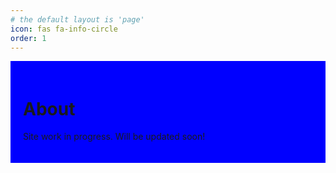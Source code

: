 ```yaml
---
# the default layout is 'page'
icon: fas fa-info-circle
order: 1
---
```


<!-- > Add Markdown syntax content to file `_tabs/about.md`{: .filepath } and it will show up on this page.
{: .prompt-tip } -->


<div style="background-color: blue; padding: 20px;">

# About

Site work in progress. Will be updated soon!

<!-- Hi, I'm Harishankar P V. I'm a [Your Job Title/Description]. I am passionate about using my skills and knowledge to create impactful solutions for real-world problems. -->

<!-- Check out my [Resume](resume.pdf) for more details about my professional background and achievements. -->

<!-- </div>

<div style="background-color: green; padding: 20px;">

# Experience

## [Company/Organization Name 1]
[Job Title 1], [Dates of Employment]
- [Experience/Achievement 1]
- [Experience/Achievement 2]

## [Company/Organization Name 2]
[Job Title 2], [Dates of Employment]
- [Experience/Achievement 1]
- [Experience/Achievement 2]

</div>

# Projects

## [Project Name 1]
[Brief Description of Project 1]

## [Project Name 2]
[Brief Description of Project 2]

# Contact

Feel free to reach out to me on:

[![LinkedIn](https://icon.now.sh/linkedin/24/000000)](https://www.linkedin.com/in/[Your LinkedIn Profile URL])
[![GitHub](https://icon.now.sh/github/24/000000)](https://github.com/[Your GitHub Profile URL])
[![Twitter](https://icon.now.sh/twitter/24/000000)](https://twitter.com/[Your Twitter Handle]) -->
